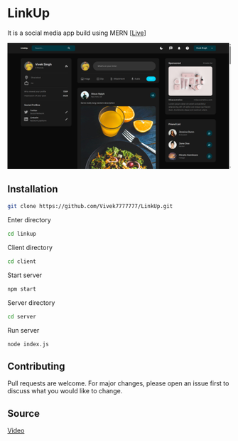 # LinkUp

It is a social media app build using MERN [[Live](https://linkupp.vercel.app/)]

![Homepage](https://raw.githubusercontent.com/Vivek7777777/LinkUp/main/server/public/assets/readme.png)

## Installation

```bash
git clone https://github.com/Vivek7777777/LinkUp.git
```
Enter directory
```bash
cd linkup
```
Client directory
```bash
cd client
```
Start server
```bash
npm start
```
Server directory
```bash
cd server
```
Run server
```bash
node index.js
```

## Contributing

Pull requests are welcome. For major changes, please open an issue first
to discuss what you would like to change.

## Source

[Video](https://youtu.be/K8YELRmUb5o?si=FUD0DfnR8Af8uiPA)